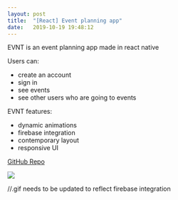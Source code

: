 ```yaml
---
layout: post
title:  "[React] Event planning app"
date:   2019-10-19 19:48:12
---
```

EVNT is an event planning app made in react native

Users can:
+ create an account
+ sign in
+ see events
+ see other users who are going to events

EVNT features:
+ dynamic animations
+ firebase integration
+ contemporary layout
+ responsive UI

[GitHub Repo](https://github.com/spoisseroux/evnt)  

<img src="https://media.giphy.com/media/dv6OdKb9Xic5VuAnyr/giphy.gif"/>

//.gif needs to be updated to reflect firebase integration

